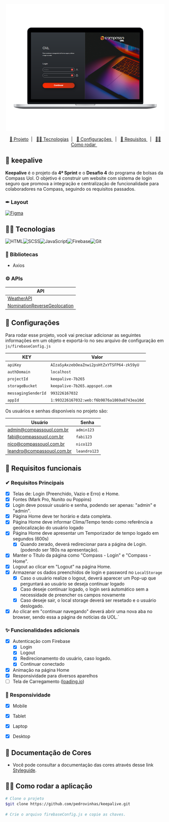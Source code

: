 <div align='center'>
    <img height='400px' src="./.github/login-desktop.png">
</div>


<p align="center">
  <a href="#-keepalive">🔐 Projeto</a>&nbsp;&nbsp;|&nbsp;&nbsp;
  <a href="#-Tecnologias"> 👩‍💻 Tecnologias</a>&nbsp;&nbsp;|&nbsp;&nbsp;
  <a href="#-Configurações"> 🔑  Configurações </a>&nbsp;&nbsp;|&nbsp;&nbsp;
  <a href="#-Requisitos-funcionais">  📝 Requisitos  </a>&nbsp;&nbsp;|&nbsp;&nbsp;
  <a href="#-Como-rodar-a-aplicação">  👷‍♀️ Como rodar  </a>&nbsp;&nbsp;
</p>

## 🔐 keepalive
**Keepalive** é o projeto da **4ª Sprint** e o **Desafio 4** do programa de bolsas da Compass Uol. O objetivo é construir um website com sistema de login seguro que promova a integração e centralização de funcionalidade para colaboradores na Compass, seguindo os requisitos passados. 

### ✒ **Layout**

[![Figma](https://img.shields.io/badge/acessar%20layout%20no%20figma-222222?style=for-the-badge&logo=figma&logoColor=white)](https://www.figma.com/file/DqSemG9Z09LG9cAf8L8nUm/keepalive)



## 👩‍💻 Tecnologias
![HTML](https://img.shields.io/badge/HTML5-E34F26?style=for-the-badge&logo=html5&logoColor=white)![SCSS](https://img.shields.io/badge/Sass-CC6699?style=for-the-badge&logo=sass&logoColor=white)![JavaScript](https://img.shields.io/badge/JavaScript-F7DF1E?style=for-the-badge&logo=javascript&logoColor=black)![Firebase](https://img.shields.io/badge/firebase-039BE5?style=for-the-badge&logo=firebase&logoColor=F2C22D)![Git](https://img.shields.io/badge/GIT-E44C30?style=for-the-badge&logo=git&logoColor=white)

### 📔 Bibliotecas

- Axios
### ⚙ **APIs**
| **API**              |
| -------------------- | 
| [WeatherAPI](https://www.weatherapi.com/docs/)             | 
| [NominationReverseGeolocation](https://nominatim.org/release-docs/develop/api/Reverse/)     |  

## 🔑 Configurações

Para rodar esse projeto, você vai precisar adicionar as seguintes informações em um objeto e exportá-lo no seu arquivo de configuração em `js/firebaseConfig.js`

| **KEY**              | Valor                                                            |
| -------------------- | ---------------------------------------------------------------- |
| `apiKey`             | `AIzaSyAxzebOeaZnwi2psHtZxYTSFP64-zk59yU`                        |
| `authDomain`         |  `localhost`                                                     |
| `projectId`          |  `keepalive-7b265`                                               |
| `storageBucket`      |  `keepalive-7b265.appspot.com`                                   |
| `messagingSenderId`  |  `993226167032`                                                  |
| `appId`              |  `1:993226167032:web:f6b9876a1869a8743ea10d`                     |

Os usuários e senhas disponíveis no projeto são:

| **Usuário**           | **Senha**        |
| -------------------- | ----------------- |
| admin@compassouol.com.br  | `admin123`   |
| fabi@compassouol.com.br  | `fabi123`     |
| nico@compassouol.com.br  | `nico123`     |
| leandro@compassouol.com.br  | `leandro123` |

 ## 📝 Requisitos funcionais

### ✔ Requisitos Principais

- [X] Telas de: Login (Preenchido, Vazio e Erro) e Home.
- [X] Fontes (Mark Pro, Nunito ou Poppins)
- [X] Login deve possuir usuário e senha, podendo ser apenas: "admin" e "admin".
- [X] Página Home deve ter horário e data completa.
- [X] Página Home deve informar Clima/Tempo tendo como referência a geolocalização do usuário logado
- [X] Página Home deve apresentar um Temporizador de tempo logado em segundos (600s)
  - [X] Quando zerado, deverá redirecionar para a página de Login. (podendo ser 180s na apresentação).
- [X] Manter o Título da página como "Compass - Login" e "Compass - Home".
- [X] Logout ao clicar em "Logout" na página Home.
- [X] Armazenar os dados preenchidos de login e password no `LocalStorage`
    - [X] Caso o usuário realize o logout, deverá aparecer um Pop-up que perguntará ao usuário se deseja continuar logado
    - [X] Caso deseje continuar logado, o login será automático sem a necessidade de preencher os campos novamente
    - [X] Caso deseje sair, o local storage deverá ser resetado e o usuário deslogado.
- [X] Ao clicar em "continuar navegando" deverá abrir uma nova aba no browser, sendo essa a página de notícias da UOL.´

### ✨ Funcionalidades adicionais
- [X] Autenticação com Firebase
  - [X] Login
  - [X] Logout
  - [X] Redirecionamento do usuário, caso logado.
  - [X] Continuar conectado
- [X] Animação na página Home
- [X] Responsividade para diversos aparelhos
- [ ] Tela de Carregamento ([loading.io](https://loading.io/css/))

### 📱 Responsividade  
- [X] Mobile
- [X] Tablet
- [X] Laptop
- [X] Desktop


## 🎨 Documentação de Cores

- Você pode consultar a documentação das cores através desse link [Styleguide](./styleguide.md).

## 👷‍♀️ Como rodar a aplicação

```bash
# Clone o projeto
$git clone https://github.com/pedrovinhas/keepalive.git

# Crie o arquivo firebaseConfig.js e copie as chaves.

```